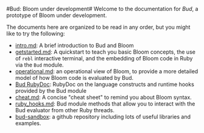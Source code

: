 #Bud: Bloom under development#
Welcome to the documentation for *Bud*, a prototype of Bloom under development.

The documents here are organized to be read in any order, but you might like to try the following:

* [intro.md](intro.md): A brief introduction to Bud and Bloom
* [getstarted.md](getstarted.md): A quickstart to teach you basic Bloom concepts, the use of `rebl` interactive terminal, and the embedding of Bloom code in Ruby via the `Bud` module.
* [operational.md](operational.md): an operational view of Bloom, to provide a more detailed  model of how Bloom code is evaluated by Bud.
* [Bud RubyDoc](http://rubydoc.info/github/bloom-lang/bud/): RubyDoc on the language constructs and runtime hooks provided by the Bud module
* [cheat.md](cheat.md): A concise "cheat sheet" to remind you about Bloom syntax.
* [ruby_hooks.md](ruby_hooks.md): Bud module methods that allow you to interact with the Bud evaluator from other Ruby threads.
* [bud-sandbox](http://github.com/bloom-lang/bud-sandbox): a github repository including lots of useful libraries and examples.

